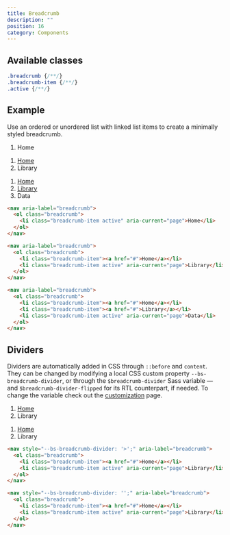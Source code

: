 ```yaml
---
title: Breadcrumb
description: ""
position: 16
category: Components
---
```


## Available classes

```css
.breadcrumb {/**/}
.breadcrumb-item {/**/}
.active {/**/}
```

## Example

Use an ordered or unordered list with linked list items to create a minimally styled breadcrumb. 

<div class="bd-example">
  <nav aria-label="breadcrumb">
    <ol class="breadcrumb">
      <li class="breadcrumb-item active" aria-current="page">Home</li>
    </ol>
  </nav>

  <nav aria-label="breadcrumb">
    <ol class="breadcrumb">
      <li class="breadcrumb-item"><a href="#">Home</a></li>
      <li class="breadcrumb-item active" aria-current="page">Library</li>
    </ol>
  </nav>

  <nav aria-label="breadcrumb">
    <ol class="breadcrumb">
      <li class="breadcrumb-item"><a href="#">Home</a></li>
      <li class="breadcrumb-item"><a href="#">Library</a></li>
      <li class="breadcrumb-item active" aria-current="page">Data</li>
    </ol>
  </nav>
</div>

```html
<nav aria-label="breadcrumb">
  <ol class="breadcrumb">
    <li class="breadcrumb-item active" aria-current="page">Home</li>
  </ol>
</nav>

<nav aria-label="breadcrumb">
  <ol class="breadcrumb">
    <li class="breadcrumb-item"><a href="#">Home</a></li>
    <li class="breadcrumb-item active" aria-current="page">Library</li>
  </ol>
</nav>

<nav aria-label="breadcrumb">
  <ol class="breadcrumb">
    <li class="breadcrumb-item"><a href="#">Home</a></li>
    <li class="breadcrumb-item"><a href="#">Library</a></li>
    <li class="breadcrumb-item active" aria-current="page">Data</li>
  </ol>
</nav>
```

## Dividers

Dividers are automatically added in CSS through `::before` and `content`. They can be changed by modifying a local CSS custom property `--bs-breadcrumb-divider`, or through the `$breadcrumb-divider` Sass variable — and `$breadcrumb-divider-flipped` for its RTL counterpart, if needed. To change the variable check out the [customization](/docs/customization) page. 

<div class="bd-example">
  <nav style="--bs-breadcrumb-divider: '>';" aria-label="breadcrumb">
    <ol class="breadcrumb">
      <li class="breadcrumb-item"><a class="a" href="#">Home</a></li>
      <li class="breadcrumb-item active" aria-current="page">Library</li>
    </ol>
  </nav>
  <nav style="--bs-breadcrumb-divider: '';" aria-label="breadcrumb">
    <ol class="breadcrumb">
      <li class="breadcrumb-item"><a href="#">Home</a></li>
      <li class="breadcrumb-item active" aria-current="page">Library</li>
    </ol>
  </nav>
</div>

```html
<nav style="--bs-breadcrumb-divider: '>';" aria-label="breadcrumb">
  <ol class="breadcrumb">
    <li class="breadcrumb-item"><a href="#">Home</a></li>
    <li class="breadcrumb-item active" aria-current="page">Library</li>
  </ol>
</nav>

<nav style="--bs-breadcrumb-divider: '';" aria-label="breadcrumb">
  <ol class="breadcrumb">
    <li class="breadcrumb-item"><a href="#">Home</a></li>
    <li class="breadcrumb-item active" aria-current="page">Library</li>
  </ol>
</nav>
```

